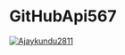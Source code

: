 # GitHubApi567
[![Ajaykundu2811](https://circleci.com/gh/Ajaykundu2811/GitHubApi567-.svg?style=svg)](https://app.circleci.com/pipelines/github/Ajaykundu2811/GitHubApi567?branch=main&filter=all)
